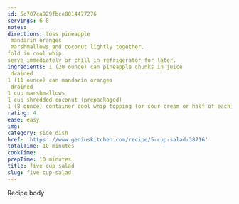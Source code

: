 ```yaml
---
id: 5c707ca929fbce0014477276
servings: 6-8
notes:
directions: toss pineapple
 mandarin oranges
 marshmallows and coconut lightly together.
fold in cool whip.
serve immediately or chill in refrigerator for later.
ingredients: 1 (20 ounce) can pineapple chunks in juice
 drained
1 (11 ounce) can mandarin oranges
 drained
1 cup marshmallows
1 cup shredded coconut (prepackaged)
1 (8 ounce) container cool whip topping (or sour cream or half of each)
rating: 4
ease: easy
img:
category: side dish
href: 'https: //www.geniuskitchen.com/recipe/5-cup-salad-38716'
totalTime: 10 minutes
cookTime:
prepTime: 10 minutes
title: five cup salad
slug: five-cup-salad
---
```

Recipe body